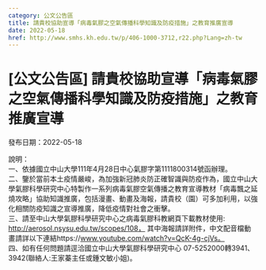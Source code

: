 ```yaml
---
category: 公文公告區
title: 請貴校協助宣導「病毒氣膠之空氣傳播科學知識及防疫措施」之教育推廣宣導
date: 2022-05-18
href: http://www.smhs.kh.edu.tw/p/406-1000-3712,r22.php?Lang=zh-tw
---
```


# [公文公告區] 請貴校協助宣導「病毒氣膠之空氣傳播科學知識及防疫措施」之教育推廣宣導

發布日期：2022-05-18

說明：  
一、依據國立中山大學111年4月28日中心氣膠字第1111800314號函辦理。  
二、鑒於當前本土疫情嚴峻，為加強新冠肺炎防正確智識與防疫作為，國立中山大學氣膠科學研究中心特製作一系列病毒氣膠空氣傳播之教育宣導教材「病毒飄之延燒攻略」協助知識推廣，包括漫畫、動畫及海報，請貴校（園）可多加利用，以強化相關防疫知識之宣導推廣，降低疫情對社會之衝擊。  
三、請至中山大學氣膠科學研究中心之病毒氣膠科教網頁下載教材使用: http://aerosol.nsysu.edu.tw/scopes/108， 其中海報請詳附件，中文配音檔動畫請詳以下連結https://www.youtube.com/watch?v=QcK-4g-cjVs。  
四、如有任何問題請逕洽國立中山大學氣膠科學研究中心 07-5252000轉3941、3942(聯絡人:王家蓁主任或鍾文敏小姐)。

